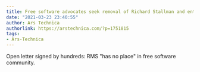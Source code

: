 ```yaml
---
title: Free software advocates seek removal of Richard Stallman and entire FSF board
date: "2021-03-23 23:40:55"
author: Ars Technica
authorlink: https://arstechnica.com/?p=1751815
tags:
- Ars-Technica
---
```

Open letter signed by hundreds: RMS "has no place" in free software community.